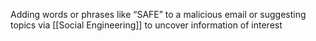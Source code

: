 Adding words or phrases like “SAFE” to a malicious email or suggesting topics via [[Social Engineering]] to uncover information of interest